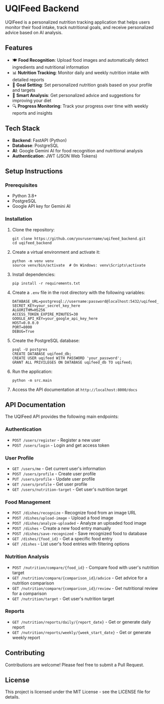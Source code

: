 # UQIFeed Backend

UQIFeed is a personalized nutrition tracking application that helps users monitor their food intake, track nutritional goals, and receive personalized advice based on AI analysis.

## Features

- 🍽️ **Food Recognition**: Upload food images and automatically detect ingredients and nutritional information
- 📊 **Nutrition Tracking**: Monitor daily and weekly nutrition intake with detailed reports
- 🎯 **Goal Setting**: Set personalized nutrition goals based on your profile and targets
- 📝 **Smart Analysis**: Get personalized advice and suggestions for improving your diet
- 🔍 **Progress Monitoring**: Track your progress over time with weekly reports and insights

## Tech Stack

- **Backend**: FastAPI (Python)
- **Database**: PostgreSQL
- **AI**: Google Gemini AI for food recognition and nutritional analysis
- **Authentication**: JWT (JSON Web Tokens)

## Setup Instructions

### Prerequisites

- Python 3.8+
- PostgreSQL
- Google API key for Gemini AI

### Installation

1. Clone the repository:
   ```
   git clone https://github.com/yourusername/uqifeed_backend.git
   cd uqifeed_backend
   ```

2. Create a virtual environment and activate it:
   ```
   python -m venv venv
   source venv/bin/activate  # On Windows: venv\Scripts\activate
   ```

3. Install dependencies:
   ```
   pip install -r requirements.txt
   ```

4. Create a `.env` file in the root directory with the following variables:
   ```
   DATABASE_URL=postgresql://username:password@localhost:5432/uqifeed_db
   SECRET_KEY=your_secret_key_here
   ALGORITHM=HS256
   ACCESS_TOKEN_EXPIRE_MINUTES=30
   GOOGLE_API_KEY=your_google_api_key_here
   HOST=0.0.0.0
   PORT=8000
   DEBUG=True
   ```

5. Create the PostgreSQL database:
   ```
   psql -U postgres
   CREATE DATABASE uqifeed_db;
   CREATE USER uqifeed WITH PASSWORD 'your_password';
   GRANT ALL PRIVILEGES ON DATABASE uqifeed_db TO uqifeed;
   ```

6. Run the application:
   ```
   python -m src.main
   ```

7. Access the API documentation at `http://localhost:8000/docs`

## API Documentation

The UQIFeed API provides the following main endpoints:

### Authentication

- `POST /users/register` - Register a new user
- `POST /users/login` - Login and get access token

### User Profile

- `GET /users/me` - Get current user's information
- `POST /users/profile` - Create user profile
- `PUT /users/profile` - Update user profile
- `GET /users/profile` - Get user profile
- `GET /users/nutrition-target` - Get user's nutrition target

### Food Management

- `POST /dishes/recognize` - Recognize food from an image URL
- `POST /dishes/upload-image` - Upload a food image
- `POST /dishes/analyze-uploaded` - Analyze an uploaded food image
- `POST /dishes` - Create a new food entry manually
- `POST /dishes/save-recognized` - Save recognized food to database
- `GET /dishes/{food_id}` - Get a specific food entry
- `GET /dishes` - List user's food entries with filtering options

### Nutrition Analysis

- `POST /nutrition/compare/{food_id}` - Compare food with user's nutrition target
- `GET /nutrition/compare/{comparison_id}/advice` - Get advice for a nutrition comparison
- `GET /nutrition/compare/{comparison_id}/review` - Get nutritional review for a comparison
- `GET /nutrition/target` - Get user's nutrition target

### Reports

- `GET /nutrition/reports/daily/{report_date}` - Get or generate daily report
- `GET /nutrition/reports/weekly/{week_start_date}` - Get or generate weekly report

## Contributing

Contributions are welcome! Please feel free to submit a Pull Request.

## License

This project is licensed under the MIT License - see the LICENSE file for details.

